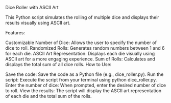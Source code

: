 Dice Roller with ASCII Art

This Python script simulates the rolling of multiple dice and displays their results visually using ASCII art.

Features:

Customizable Number of Dice: Allows the user to specify the number of dice to roll.
Randomized Rolls: Generates random numbers between 1 and 6 for each die.
ASCII Art Representation: Displays each die visually using ASCII art for a more engaging experience.
Sum of Rolls: Calculates and displays the total sum of all dice rolls.
How to Use:

Save the code: Save the code as a Python file (e.g., dice_roller.py).
Run the script: Execute the script from your terminal using python dice_roller.py.
Enter the number of dice: When prompted, enter the desired number of dice to roll.
View the results: The script will display the ASCII art representation of each die and the total sum of the rolls.
